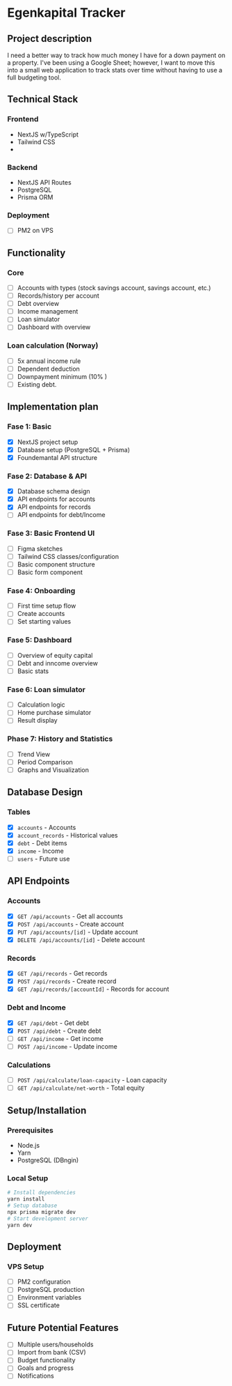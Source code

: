 # Egenkapital Tracker

## Project description
I need a better way to track how much money I have for a down payment on a property. I've been using a Google Sheet; however, I want to move this into a small web application to track stats over time without having to use a full budgeting tool.

## Technical Stack
### Frontend
- NextJS w/TypeScript
- Tailwind CSS
- 

### Backend
- NextJS API Routes
- PostgreSQL
- Prisma ORM

### Deployment
- [ ] PM2 on VPS

## Functionality
### Core
- [ ] Accounts with types (stock savings account, savings account, etc.)
- [ ] Records/history per account
- [ ] Debt overview
- [ ] Income management
- [ ] Loan simulator
- [ ] Dashboard with overview

### Loan calculation (Norway)
- [ ] 5x annual income rule
- [ ] Dependent deduction
- [ ] Downpayment minimum (10% )
- [ ] Existing debt.

## Implementation plan
### Fase 1: Basic
- [x] NextJS project setup
- [x] Database setup (PostgreSQL + Prisma)
- [x] Foundemantal API structure

### Fase 2: Database & API
- [x] Database schema design
- [x] API endpoints for accounts
- [x] API endpoints for records
- [ ] API endpoints for debt/Income

### Fase 3: Basic Frontend UI
- [ ] Figma sketches
- [ ] Tailwind CSS classes/configuration
- [ ] Basic component structure
- [ ] Basic form component

### Fase 4: Onboarding
- [ ] First time setup flow
- [ ] Create accounts
- [ ] Set starting values

### Fase 5: Dashboard
- [ ] Overview of equity capital
- [ ] Debt and inncome overview
- [ ] Basic stats

### Fase 6: Loan simulator
- [ ] Calculation logic
- [ ] Home purchase simulator
- [ ] Result display

### Phase 7: History and Statistics
- [ ] Trend View
- [ ] Period Comparison
- [ ] Graphs and Visualization

## Database Design
### Tables
- [x] `accounts` - Accounts
- [x] `account_records` - Historical values
- [x] `debt` - Debt items
- [x] `income` - Income
- [ ] `users` - Future use

## API Endpoints
### Accounts
- [x] `GET /api/accounts` - Get all accounts
- [x] `POST /api/accounts` - Create account
- [x] `PUT /api/accounts/[id]` - Update account
- [x] `DELETE /api/accounts/[id]` - Delete account

### Records
- [x] `GET /api/records` - Get records
- [x] `POST /api/records` - Create record
- [x] `GET /api/records/[accountId]` - Records for account

### Debt and Income
- [x] `GET /api/debt` - Get debt
- [x] `POST /api/debt` - Create debt
- [ ] `GET /api/income` - Get income
- [ ] `POST /api/income` - Update income

### Calculations
- [ ] `POST /api/calculate/loan-capacity` - Loan capacity
- [ ] `GET /api/calculate/net-worth` - Total equity

## Setup/Installation
### Prerequisites
- Node.js
- Yarn
- PostgreSQL (DBngin)

### Local Setup
```bash
# Install dependencies
yarn install
# Setup database
npx prisma migrate dev
# Start development server
yarn dev
```

## Deployment
### VPS Setup
- [ ] PM2 configuration
- [ ] PostgreSQL production
- [ ] Environment variables
- [ ] SSL certificate

## Future Potential Features
- [ ] Multiple users/households
- [ ] Import from bank (CSV)
- [ ] Budget functionality
- [ ] Goals and progress
- [ ] Notifications